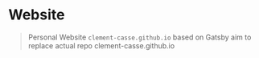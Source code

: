 # Website

> Personal Website `clement-casse.github.io` based on Gatsby aim to replace actual repo clement-casse.github.io
